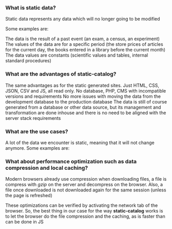 ### What is static data?

Static data represents any data which will no longer going to be modified

Some examples are:

The data is the result of a past event (an exam, a census, an experiment)
The values of the data are for a specific period (the store prices of articles for the current day, the books entered in a library before the current month)
The data values are constants (scientific values and tables, internal standard procedures)

### What are the advantages of **static-catalog**?

The same advantages as for the static generated sites. Just HTML, CSS, JSON, CSV and JS, all read only.
No database, PHP, CMS with incompatible versions and requirements
No more issues with moving the data from the development database to the production database
The data is still of course generated from a database or other data source, but its management and transformation are done inhouse and there is no need to be aligned with the server stack requirements

### What are the use cases?

A lot of the data we encounter is static, meaning that it will not change anymore. Some examples are:

### What about performance optimization such as data compression and local caching?

Modern browsers already use compression when downloading files, a file is compress with *gzip* on the server and decompress on the browser. Also, a file once downloaded is not downloaded again for the same session (unless the page is refreshed)

These optimizations can be verified by activating the network tab of the browser. So, the best thing in our case for the way **static-catalog** works is to let the browser do the file compression and the caching, as is faster than can be done in JS
